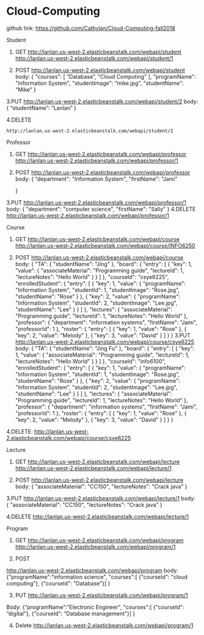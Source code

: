 # Cloud-Computing
 
github link: https://github.com/Cathylan/Cloud-Computing-fall2018

 
Student

1. GET
    http://lanlan.us-west-2.elasticbeanstalk.com/webapi/student
    http://lanlan.us-west-2.elasticbeanstalk.com/webapi/student/1
 
2. POST
     http://lanlan.us-west-2.elasticbeanstalk.com/webapi/student
     body:
     {
        "courses": [
            “Database”,
            "Cloud Computing"
        ],
        "programName": "Information System",
        "studentImage": “mike.jpg",
        "studentName": “Mike”
    }

3.PUT
      http://lanlan.us-west-2.elasticbeanstalk.com/webapi/student/2
      body:
      {
           “studentName”: ”Lanlan”
       }
       
4.DELETE

    http://lanlan.us-west-2.elasticbeanstalk.com/webapi/student/2


Professor

1. GET
    http://lanlan.us-west-2.elasticbeanstalk.com/webapi/professor
    http://lanlan.us-west-2.elasticbeanstalk.com/webapi/professor/1

2. POST
     http://lanlan.us-west-2.elasticbeanstalk.com/webapi/professor
     body:
     {
        “department": "Information System",
        "firstName": "Jami"

    }

3.PUT
      http://lanlan.us-west-2.elasticbeanstalk.com/webapi/professor/1
      body:
      {
        "department": "computer science",
        "firstName": "Sally"
       }
4.DELETE
    http://lanlan.us-west-2.elasticbeanstalk.com/webapi/professor/1


Course

1. GET
    http://lanlan.us-west-2.elasticbeanstalk.com/webapi/course
    http://lanlan.us-west-2.elasticbeanstalk.com/webapi/course/INFO6250

2. POST
     http://lanlan.us-west-2.elasticbeanstalk.com/webapi/course
     body:
     {
    "TA": {
        "studentName": "Jing"
    },
    "board": {
        "entry": [
            {
                "key": 1,
                "value": {
                    "associateMaterial": "Programming guide",
                    "lectureId": 1,
                    "lectureNotes": "Hello World"
                }
            }
        ]
    },
    "courseId": "csye6225",
    "enrolledStudent": {
        "entry": [
            {
                "key": 1,
                "value": {
                    "programName": "Information System",
                    "studentId": 1,
                    "studentImage": "Rose.jpg",
                    "studentName": "Rose"
                }
            },
            {
                "key": 2,
                "value": {
                    "programName": "Information System",
                    "studentId": 2,
                    "studentImage": "Lee.jpg",
                    "studentName": "Lee"
                }
            }
        ]
    },
    "lectures": {
        "associateMaterial": "Programming guide",
        "lectureId": 1,
        "lectureNotes": "Hello World"
    },
    "professor": {
        "department": "information systems",
        "firstName": "Jami",
        "professorId": 1
    },
    "roster": {
        "entry": [
            {
                "key": 1,
                "value": "Rose"
            },
            {
                "key": 2,
                "value": "Melody"
            },
            {
                "key": 3,
                "value": "David"
            }
        ]
    }
}
3.PUT
      http://lanlan.us-west-2.elasticbeanstalk.com/webapi/course/csye6225
      body:
     {
    "TA": {
        "studentName": “Jing Fu"
    },
    "board": {
        "entry": [
            {
                "key": 1,
                "value": {
                    "associateMaterial": "Programming guide",
                    "lectureId": 1,
                    "lectureNotes": "Hello World"
                }
            }
        ]
    },
    "courseId": "info6100",
    "enrolledStudent": {
        "entry": [
            {
                "key": 1,
                "value": {
                    "programName": "Information System",
                    "studentId": 1,
                    "studentImage": "Rose.jpg",
                    "studentName": "Rose"
                }
            },
            {
                "key": 2,
                "value": {
                    "programName": "Information System",
                    "studentId": 2,
                    "studentImage": "Lee.jpg",
                    "studentName": "Lee"
                }
            }
        ]
    },
    "lectures": {
        "associateMaterial": "Programming guide",
        "lectureId": 1,
        "lectureNotes": "Hello World"
    },
    "professor": {
        "department": "information systems",
        "firstName": "Jami",
        "professorId": 1
    },
    "roster": {
        "entry": [
            {
                "key": 1,
                "value": "Rose"
            },
            {
                "key": 2,
                "value": "Melody"
            },
            {
                "key": 3,
                "value": "David"
            }
        ]
    }
} 

4.DELETE: 
http://lanlan.us-west-2.elasticbeanstalk.com/webapi/course/csye6225

Lecture
1. GET
   http://lanlan.us-west-2.elasticbeanstalk.com/webapi/lecture
http://lanlan.us-west-2.elasticbeanstalk.com/webapi/lecture/1 
   
2. POST
     http://lanlan.us-west-2.elasticbeanstalk.com/webapi/lecture
     body:
     {
        "associateMaterial": "CC150",
        "lectureNotes": "Crack java"
    } 

3.PUT
     http://lanlan.us-west-2.elasticbeanstalk.com/webapi/lecture/1
      body:
      {
        "associateMaterial": "CC150",
        "lectureNotes": "Crack java"
    } 

4.DELETE
  http://lanlan.us-west-2.elasticbeanstalk.com/webapi/lecture/1 


Program

1. GET 
http://lanlan.us-west-2.elasticbeanstalk.com/webapi/program
http://lanlan.us-west-2.elasticbeanstalk.com/webapi/program/1

2. POST 

http://lanlan.us-west-2.elasticbeanstalk.com/webapi/program
body: 
{"programName":"information science",
	"courses":[
		{"courseId": "cloud computing"},
		{"courseId": "Database"}]
}

3. PUT 
http://lanlan.us-west-2.elasticbeanstalk.com/webapi/program/1 

Body: 
{“programName”:"Electronic Engineer",
	"courses":[
		{"courseId": “digital"},
		{"courseId": “Database management"}]
}

4. Delete 
http://lanlan.us-west-2.elasticbeanstalk.com/webapi/program/1 


